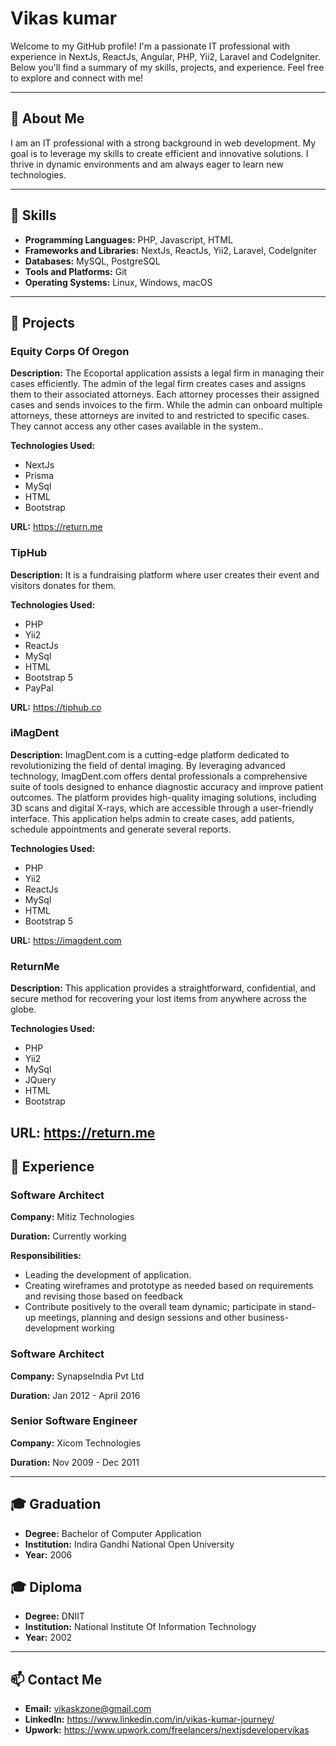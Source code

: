 # Vikas kumar

Welcome to my GitHub profile! I'm a passionate IT professional with experience in NextJs, ReactJs, Angular, PHP, Yii2, Laravel and CodeIgniter. Below you'll find a summary of my skills, projects, and experience. Feel free to explore and connect with me!

---

## 📄 About Me

I am an IT professional with a strong background in web development. My goal is to leverage my skills to create efficient and innovative solutions. I thrive in dynamic environments and am always eager to learn new technologies.

---

## 🔧 Skills

- **Programming Languages:** PHP, Javascript, HTML
- **Frameworks and Libraries:** NextJs, ReactJs, Yii2, Laravel, CodeIgniter
- **Databases:** MySQL, PostgreSQL
- **Tools and Platforms:** Git
- **Operating Systems:** Linux, Windows, macOS

---

## 🚀 Projects

### Equity Corps Of Oregon
**Description:** The Ecoportal application assists a legal firm in managing their cases efficiently. The admin of the legal firm creates cases and assigns them to their associated attorneys. Each attorney processes their assigned cases and sends invoices to the firm. While the admin can onboard multiple attorneys, these attorneys are invited to and restricted to specific cases. They cannot access any other cases available in the system..

**Technologies Used:**
- NextJs
- Prisma
- MySql
- HTML
- Bootstrap

**URL:** https://return.me


### TipHub
**Description:** It is a fundraising platform where user creates their event and visitors donates for them.

**Technologies Used:**
- PHP
- Yii2
- ReactJs
- MySql
- HTML
- Bootstrap 5
- PayPal

**URL:** https://tiphub.co

### iMagDent
**Description:** ImagDent.com is a cutting-edge platform dedicated to revolutionizing the field of dental imaging. By leveraging advanced technology, ImagDent.com offers dental professionals a comprehensive suite of tools designed to enhance diagnostic accuracy and improve patient outcomes. The platform provides high-quality imaging solutions, including 3D scans and digital X-rays, which are accessible through a user-friendly interface. This application helps admin to create cases, add patients, schedule appointments and generate several reports.

**Technologies Used:**
- PHP
- Yii2
- ReactJs
- MySql
- HTML
- Bootstrap 5

**URL:** https://imagdent.com

### ReturnMe
**Description:** This application provides a straightforward, confidential, and secure method for recovering your lost items from anywhere across the globe.

**Technologies Used:**
- PHP
- Yii2
- MySql
- JQuery
- HTML
- Bootstrap

**URL:** https://return.me
---

## 💼 Experience

### Software Architect
**Company:** Mitiz Technologies

**Duration:** Currently working

**Responsibilities:**
- Leading the development of application.
- Creating wireframes and prototype as needed based on requirements and revising those based on feedback
- Contribute positively to the overall team dynamic; participate in stand-up meetings, planning and design sessions and other business-development working

### Software Architect
**Company:** SynapseIndia Pvt Ltd

**Duration:** Jan 2012 - April 2016

### Senior Software Engineer
**Company:** Xicom Technologies

**Duration:** Nov 2009 - Dec 2011

---

## 🎓 Graduation

- **Degree:** Bachelor of Computer Application
- **Institution:** Indira Gandhi National Open University
- **Year:** 2006

## 🎓 Diploma

- **Degree:** DNIIT
- **Institution:** National Institute Of Information Technology
- **Year:** 2002

---

## 📫 Contact Me

- **Email:** vikaskzone@gmail.com
- **LinkedIn:** https://www.linkedin.com/in/vikas-kumar-journey/
- **Upwork:** https://www.upwork.com/freelancers/nextjsdevelopervikas
